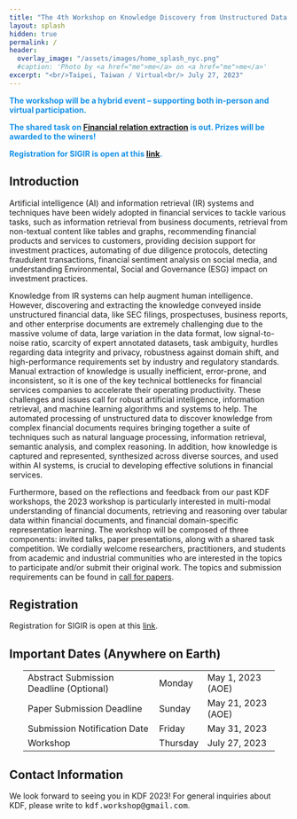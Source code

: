 ```yaml
---
title: "The 4th Workshop on Knowledge Discovery from Unstructured Data in Financial Services"
layout: splash
hidden: true
permalink: /
header:
  overlay_image: "/assets/images/home_splash_nyc.png"
  #caption: 'Photo by <a href="me">me</a> on <a href="me">me</a>'
excerpt: "<br/>Taipei, Taiwan / Virtual<br/> July 27, 2023"
---
```

**<span style="color:#1591E8">The workshop will be a hybrid event – supporting both in-person and virtual participation.</span>**

**<span style="color:#1591E8">The shared task on <a href="https://refind-re.github.io">Financial relation extraction</a> is out. Prizes will be awarded to the winers!</span>**

**<span style="color:#1591E8">Registration for SIGIR is open at this <a href="https://kdf-workshop.github.io/kdf23/ https://web.cvent.com/event/f7020c87-98cf-4dc5-acaf-8f9d49044de7/summary">link</a>.</span>**


<h2>Introduction</h2>

Artificial intelligence (AI) and information retrieval (IR) systems and techniques have been widely adopted in financial services to tackle various tasks, such as information retrieval from business documents, retrieval from non-textual content like tables and graphs, recommending financial products and services to customers, providing decision support for investment practices, automating of due diligence protocols,  detecting fraudulent transactions, financial sentiment analysis on social media, and understanding Environmental, Social and Governance (ESG) impact on investment practices.

Knowledge from IR systems can help augment human intelligence. However, discovering and extracting the knowledge conveyed inside unstructured financial data, like SEC filings, prospectuses, business reports, and other enterprise documents are extremely challenging due to the massive volume of data, large variation in the data format, low signal-to-noise ratio, scarcity of expert annotated datasets, task ambiguity, hurdles regarding data integrity and privacy, robustness against domain shift, and high-performance requirements set by industry and regulatory standards. Manual extraction of knowledge is usually inefficient, error-prone, and inconsistent, so it is one of the key technical bottlenecks for financial services companies to accelerate their operating productivity. These challenges and issues call for robust artificial intelligence, information retrieval, and machine learning algorithms and systems to help. The automated processing of unstructured data to discover knowledge from complex financial documents requires bringing together a suite of techniques such as natural language processing, information retrieval, semantic analysis, and complex reasoning. In addition, how knowledge is captured and represented, synthesized across diverse sources, and used within AI systems, is crucial to developing effective solutions in financial services. 

Furthermore, based on the reflections and feedback from our past KDF workshops, the 2023 workshop is particularly interested in multi-modal understanding of financial documents, retrieving and reasoning over tabular data within financial documents, and financial domain-specific representation learning. The workshop will be composed of three components: invited talks, paper presentations, along with a shared task competition. We cordially welcome researchers, practitioners, and students from academic and industrial communities who are interested in the topics to participate and/or submit their original work. The topics and submission requirements can be found in [call for papers](/kdf23/call_for_papers).

<h2>Registration</h2>

<span>Registration for SIGIR is open at this <a href="https://kdf-workshop.github.io/kdf23/ https://web.cvent.com/event/f7020c87-98cf-4dc5-acaf-8f9d49044de7/summary">link</a>.</span>


<h2 id="dates">Important Dates (Anywhere on Earth)</h2>
<center>
<table style="width: 90%">
    <tbody>
        <tr>
            <td>Abstract Submission Deadline (Optional)</td>
            <td>Monday</td>
            <td>May 1, 2023 (AOE)</td>
        </tr>
        <tr>
            <td>Paper Submission Deadline</td>
            <td>Sunday</td>
            <td>May 21, 2023 (AOE)</td>
        </tr>
        <tr>
            <td>Submission Notification Date</td>
            <td>Friday</td>
            <td>May 31, 2023<br>
            </td>
        </tr>   
        <!--<tr>
            <td>SIGIR-23 Registration Deadline</td>
            <td></td>
            <td>TBD</td>
        </tr>-->             
        <tr>
            <td>Workshop</td>
            <td>Thursday</td>
            <td>July 27, 2023</td>
        </tr>   
    </tbody>
</table>
</center>

<h2 id='contact'>Contact Information</h2>
We look forward to seeing you in KDF 2023! For general inquiries about KDF, please write to <kbd>kdf.workshop@gmail.com</kbd>.
